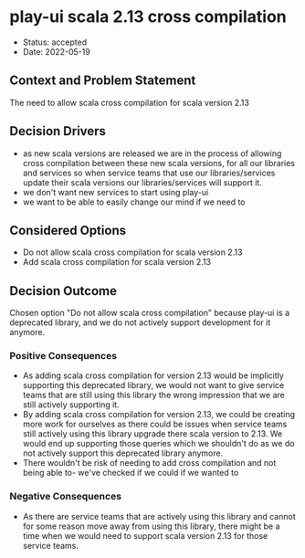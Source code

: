 # play-ui scala 2.13 cross compilation 

* Status: accepted
* Date: 2022-05-19

## Context and Problem Statement

The need to allow scala cross compilation for scala version 2.13

## Decision Drivers

* as new scala versions are released we are in the process of allowing cross compilation between these new scala versions, 
for all our libraries and services so when service teams that use our libraries/services update their scala versions our libraries/services will support it.
* we don't want new services to start using play-ui
* we want to be able to easily change our mind if we need to

## Considered Options

* Do not allow scala cross compilation for scala version 2.13
* Add scala cross compilation for scala version 2.13

## Decision Outcome

Chosen option "Do not allow scala cross compilation" because play-ui is a deprecated library, and we do not actively support development for it anymore.

### Positive Consequences

* As adding scala cross compilation for version 2.13 would be implicitly supporting this deprecated library, we would not want to give service teams that are still using this library the wrong impression that we are still actively supporting it.
* By adding scala cross compilation for version 2.13, we could be creating more work for ourselves as there could be issues when service teams still actively using this library upgrade there scala version to 2.13. We would end up supporting those queries which we shouldn't do as we do not actively support this deprecated library anymore.
* There wouldn't be risk of needing to add cross compilation and not being able to- we've checked if we could if we wanted to

### Negative Consequences

* As there are service teams that are actively using this library and cannot for some reason move away from using this library, there might be a time when we would need to support scala version 2.13 for those service teams.
